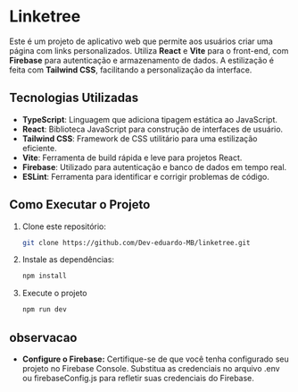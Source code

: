 # Linketree

Este é um projeto de aplicativo web que permite aos usuários criar uma página com links personalizados. Utiliza **React** e **Vite** para o front-end, com **Firebase** para autenticação e armazenamento de dados. A estilização é feita com **Tailwind CSS**, facilitando a personalização da interface.

## Tecnologias Utilizadas
- **TypeScript**: Linguagem que adiciona tipagem estática ao JavaScript.
- **React**: Biblioteca JavaScript para construção de interfaces de usuário.
- **Tailwind CSS**: Framework de CSS utilitário para uma estilização eficiente.
- **Vite**: Ferramenta de build rápida e leve para projetos React.
- **Firebase**: Utilizado para autenticação e banco de dados em tempo real.
- **ESLint**: Ferramenta para identificar e corrigir problemas de código.

## Como Executar o Projeto

1. Clone este repositório:  
   ```bash
   git clone https://github.com/Dev-eduardo-MB/linketree.git
1. Instale as dependências:  
   ```bash
   npm install
2. Execute o projeto
    ```bash
   npm run dev
## observacao
- **Configure o Firebase:**
 Certifique-se de que você tenha configurado seu projeto no Firebase Console. Substitua as credenciais no arquivo .env ou firebaseConfig.js para refletir suas credenciais do Firebase. 
